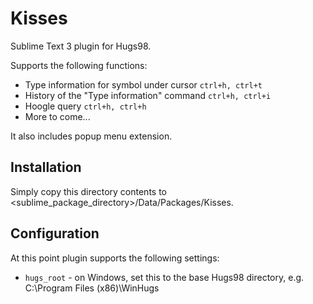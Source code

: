 Kisses
======

Sublime Text 3 plugin for Hugs98. 

Supports the following functions:

* Type information for symbol under cursor `ctrl+h, ctrl+t`
* History of the "Type information" command `ctrl+h, ctrl+i`
* Hoogle query `ctrl+h, ctrl+h`
* More to come...

It also includes popup menu extension.

Installation
------------

Simply copy this directory contents to <sublime_package_directory>/Data/Packages/Kisses.

Configuration
-------------

At this point plugin supports the following settings:

* `hugs_root` - on Windows, set this to the base Hugs98 directory, e.g. C:\Program Files (x86)\WinHugs
